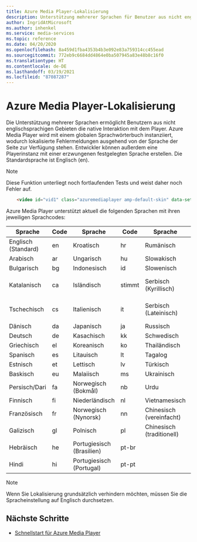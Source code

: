 ```yaml
---
title: Azure Media Player-Lokalisierung
description: Unterstützung mehrerer Sprachen für Benutzer aus nicht englischsprachigen Gebieten.
author: IngridAtMicrosoft
ms.author: inhenkel
ms.service: media-services
ms.topic: reference
ms.date: 04/20/2020
ms.openlocfilehash: 8a459d1fba4353b4b3e092e83a759314cc455ead
ms.sourcegitcommit: 772eb9c6684dd4864e0ba507945a83e48b8c16f0
ms.translationtype: HT
ms.contentlocale: de-DE
ms.lasthandoff: 03/19/2021
ms.locfileid: "87087287"
---
```

# <a name="azure-media-player-localization"></a>Azure Media Player-Lokalisierung #

Die Unterstützung mehrerer Sprachen ermöglicht Benutzern aus nicht englischsprachigen Gebieten die native Interaktion mit dem Player. Azure Media Player wird mit einem globalen Sprachwörterbuch instanziiert, wodurch lokalisierte Fehlermeldungen ausgehend von der Sprache der Seite zur Verfügung stehen. Entwickler können außerdem eine Playerinstanz mit einer erzwungenen festgelegten Sprache erstellen. Die Standardsprache ist Englisch (en).

> [!NOTE]
> Diese Funktion unterliegt noch fortlaufenden Tests und weist daher noch Fehler auf.

```html
    <video id="vid1" class="azuremediaplayer amp-default-skin" data-setup='{"language":"es"}'>...</video>
```

Azure Media Player unterstützt aktuell die folgenden Sprachen mit ihren jeweiligen Sprachcodes:

| Sprache            | Code | Sprache                | Code   | Sprache                | Code         |
|---------------------|------|-------------------------|--------|-------------------------|--------------|
| Englisch (Standard)   | en   | Kroatisch                | hr     | Rumänisch                | ro           |
| Arabisch              | ar   | Ungarisch               | hu     | Slowakisch                  | sk           |
| Bulgarisch           | bg   | Indonesisch              | id     | Slowenisch                 | sl           |
| Katalanisch             | ca   | Isländisch               | stimmt      | Serbisch (Kyrillisch)      | sr-cyrl-cs   |
| Tschechisch               | cs   | Italienisch                 | it     | Serbisch (Lateinisch)         | sr-latn-rs   |
| Dänisch              | da   | Japanisch                | ja     | Russisch                 | ru           |
| Deutsch              | de   | Kasachisch                  | kk     | Schwedisch                 | sv           |
| Griechisch               | el   | Koreanisch                  | ko     | Thailändisch                    | th           |
| Spanisch             | es   | Litauisch              | lt     | Tagalog                 | tl           |
| Estnisch            | et   | Lettisch                 | lv     | Türkisch                 | tr           |
| Baskisch              | eu   | Malaiisch               | ms     | Ukrainisch               | uk           |
| Persisch/Dari               | fa   | Norwegisch (Bokmål)     | nb     | Urdu                    | ur           |
| Finnisch             | fi   | Niederländisch                   | nl     | Vietnamesisch              | vi           |
| Französisch              | fr   | Norwegisch (Nynorsk)     | nn     | Chinesisch (vereinfacht)    | zh-hans      |
| Galizisch            | gl   | Polnisch                  | pl     | Chinesisch (traditionell)   | zh-hant      |
| Hebräisch              | he   | Portugiesisch (Brasilien)     | pt-br  |                         |              |
| Hindi               | hi   | Portugiesisch (Portugal)   | pt-pt  |                         |              |


> [!NOTE]
> Wenn Sie Lokalisierung grundsätzlich verhindern möchten, müssen Sie die Spracheinstellung auf Englisch durchsetzen.

## <a name="next-steps"></a>Nächste Schritte ##

- [Schnellstart für Azure Media Player](azure-media-player-quickstart.md)
